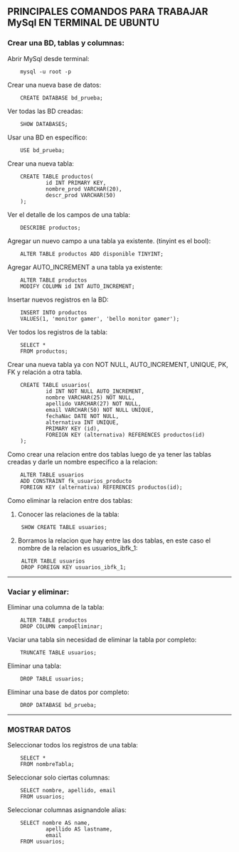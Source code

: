 ## PRINCIPALES COMANDOS PARA TRABAJAR MySql EN TERMINAL DE UBUNTU

### Crear una BD, tablas y columnas:

Abrir MySql desde terminal:

	    mysql -u root -p
	
Crear una nueva base de datos:

	    CREATE DATABASE bd_prueba;

Ver todas las BD creadas:

	    SHOW DATABASES;

Usar una BD en específico:

        USE bd_prueba;

Crear una nueva tabla:

        CREATE TABLE productos(
                id INT PRIMARY KEY,
                nombre_prod VARCHAR(20),
                descr_prod VARCHAR(50)
        );

Ver el detalle de los campos de una tabla:

        DESCRIBE productos;

Agregar un nuevo campo a una tabla ya existente. (tinyint es el bool):
        
        ALTER TABLE productos ADD disponible TINYINT;


Agregar AUTO_INCREMENT a una tabla ya existente:

        ALTER TABLE productos
        MODIFY COLUMN id INT AUTO_INCREMENT;


Insertar nuevos registros en la BD:

        INSERT INTO productos 
        VALUES(1, 'monitor gamer', 'bello monitor gamer');
        
Ver todos los registros de la tabla:

        SELECT * 
        FROM productos;
        


Crear una nueva tabla ya con NOT NULL, AUTO_INCREMENT, UNIQUE, PK, FK y relación a otra tabla.

        CREATE TABLE usuarios(
                id INT NOT NULL AUTO_INCREMENT,
                nombre VARCHAR(25) NOT NULL,
                apellido VARCHAR(27) NOT NULL, 
                email VARCHAR(50) NOT NULL UNIQUE,
                fechaNac DATE NOT NULL,
                alternativa INT UNIQUE,
                PRIMARY KEY (id),
                FOREIGN KEY (alternativa) REFERENCES productos(id)
        );


Como crear una relacion entre dos tablas luego de ya tener las tablas creadas y darle un nombre especifico a la relacion:

        ALTER TABLE usuarios
        ADD CONSTRAINT fk_usuarios_producto
        FOREIGN KEY (alternativa) REFERENCES productos(id);



Como eliminar la relacion entre dos tablas:

1. Conocer las relaciones de la tabla:

        SHOW CREATE TABLE usuarios;

2. Borramos la relacion que hay entre las dos tablas, en este caso el nombre de la relacion es usuarios_ibfk_1:

        ALTER TABLE usuarios 
        DROP FOREIGN KEY usuarios_ibfk_1;


---
### Vaciar y eliminar:

Eliminar una columna de la tabla:

        ALTER TABLE productos
        DROP COLUMN campoEliminar;


Vaciar una tabla sin necesidad de eliminar la tabla por completo:

        TRUNCATE TABLE usuarios;


Eliminar una tabla:

        DROP TABLE usuarios;


Eliminar una base de datos por completo:

        DROP DATABASE bd_prueba;


---
### MOSTRAR DATOS

Seleccionar todos los registros de una tabla:

        SELECT * 
        FROM nombreTabla;


Seleccionar solo ciertas columnas:

        SELECT nombre, apellido, email
        FROM usuarios;


Seleccionar columnas asignandole alias:

        SELECT nombre AS name, 
                apellido AS lastname, 
                email
        FROM usuarios;




